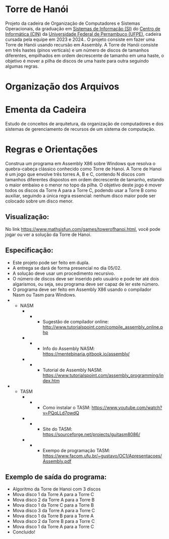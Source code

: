 # Torre de Hanói
Projeto da cadeira de Organização de Computadores e Sistemas Operacionais, da graduação em [Sistemas de Informação (SI)](https://portal.cin.ufpe.br/graduacao/sistemas-de-informacao/) do [Centro de Informática (CIN)](https://portal.cin.ufpe.br/) da [Universidade Federal de Pernambuco (UFPE)](https://www.ufpe.br/), cadeira cursada pela equipe em 2023 e 2024.. O projeto consiste em fazer uma Torre de Hanói usando recursão em Assembly. A Torre de Hanói consiste em três hastes (pinos verticais) e um número de discos de tamanhos diferentes, empilhados em ordem decrescente de tamanho em uma haste, o objetivo é mover a pilha de discos de uma haste para outra seguindo algumas regras.

# Organização dos Arquivos

# Ementa da Cadeira
Estudo de conceitos de arquitetura, da organização de computadores e dos sistemas de gerenciamento de recursos de um sistema de computação.

# Regras e Orientações
Construa um programa em Assembly X86 sobre Windows que resolva o quebra-cabeça clássico conhecido como Torre de Hanoi. A Torre de Hanoi é um jogo que envolve três torres A, B e C, contendo N discos com tamanhos diferentes dispostos em ordem decrescente de tamanho, estando o maior embaixo e o menor no topo da pilha. O objetivo deste jogo é mover todos os discos da Torre A para a Torre C, podendo usar a Torre B como auxiliar, seguindo a única regra essencial: nenhum disco maior pode ser colocado sobre um disco menor.

## Visualização:
No link https://www.mathsisfun.com/games/towerofhanoi.html, você pode jogar ou ver a solução da Torre de Hanoi.

## Especificação:
- Este projeto pode ser feito em dupla.
- A entrega se dará de forma presencial no dia 05/02.
- A solução deve usar um procedimento recursivo.
- O número de discos deve ser inserido pelo usuário e pode ter até dois algarismos, ou seja, seu programa deve ser capaz de ler este número.
- O programa deve ser feito em Assembly X86 usando o compilador Nasm ou Tasm para Windows.
- - NASM
    - - - Sugestão de compilador online: http://www.tutorialspoint.com/compile_assembly_online.php
    - - - Info do Assembly NASM: https://mentebinaria.gitbook.io/assembly/
    - - - Tutorial de Assembly NASM: https://www.tutorialspoint.com/assembly_programming/index.htm
- - TASM
    - - - Como instalar o TASM: https://www.youtube.com/watch?v=PQqLLd7owdQ
    - - - Site do TASM: https://sourceforge.net/projects/guitasm8086/
    - - - Exempo de programação TASM: https://www.facom.ufu.br/~gustavo/OC1/Apresentacoes/Assembly.pdf

## Exemplo de saída do programa:
- Algoritmo da Torre de Hanoi com 3 discos
- Mova disco 1 da Torre A para a Torre C
- Mova disco 2 da Torre A para a Torre B
- Mova disco 1 da Torre C para a Torre B
- Mova disco 3 da Torre A para a Torre C
- Mova disco 1 da Torre B para a Torre A
- Mova disco 2 da Torre B para a Torre C
- Mova disco 1 da Torre A para a Torre C
- Concluido!
